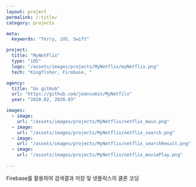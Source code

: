 ```yaml
---
layout: project
permalink: /:title/
category: projects

meta:
  keywords: "Terry, iOS, Swift"

project:
  title: "MyNetFlix"
  type: "iOS"
  logo: "/assets/images/projects/MyNetflix/myNetflix.png"
  tech: "Kingflsher, Firebase, "

agency:
  title: "Go gitHub"
  url: "https://github.com/jeonsumin/MyNetfilx"
  year: "2020.02, 2020.03"

images:
  - image:
    url: "/assets/images/projects/MyNetflix/netflix_main.png"
  - image:
    url: "/assets/images/projects/MyNetflix/netflix_search.png"
  - image:
    url: "/assets/images/projects/MyNetflix/netflix_searchResult.png"
  - image:
    url: "/assets/images/projects/MyNetflix/netflix_moviePlay.png"
    
---
```

<p> Firebase를 활용하여 검색결과 저장 및 넷플릭스의 클론 코딩 </p>